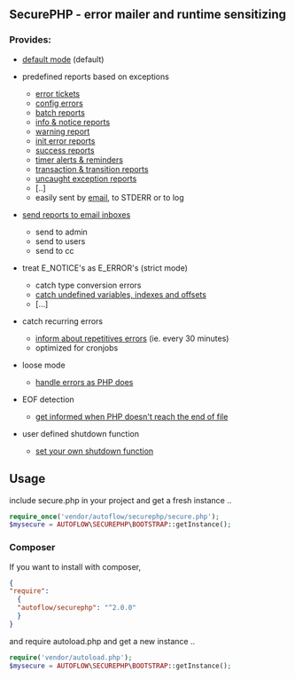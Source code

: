 ## SecurePHP - error mailer and runtime sensitizing

### Provides:

* [default mode](doc/default.md) (default)

* predefined reports based on exceptions
  - [error tickets](doc/errorticket.md)
  - [config errors](doc/configerror.md)
  - [batch reports](doc/batchreport.md)
  - [info & notice reports](doc/inforeports.md)
  - [warning report](doc/warningreports.md)
  - [init error reports](doc/initerror.md)
  - [success reports](doc/successreport.md)
  - [timer alerts & reminders](doc/timeout.md)
  - [transaction & transition reports](doc/execution_errors.md)
  - [uncaught exception reports](doc/uncaught.md)
  - [..]
  - easily sent by [email](doc/email_basiscs.md), to STDERR or to log
  

* [send reports to email inboxes](doc/email_basisc.md)
  - send to admin
  - send to users
  - send to cc
  
* treat E_NOTICE's as E_ERROR's (strict mode)
  - catch type conversion errors
  - [catch undefined variables, indexes and offsets](doc/e_notice.md)
  - […]
  
* catch recurring errors
  - [inform about repetitives errors](doc/timeout.md) (ie. every 30 minutes)
  - optimized for cronjobs

* loose mode
  - [handle errors as PHP does](doc/loose.md)

* EOF detection
  - [get informed when PHP doesn't reach the end of file](doc/eof.md)

* user defined shutdown function
  - [set your own shutdown function](doc/shutdown_function.md)

## Usage

include secure.php in your project and get a fresh instance ..

```php
require_once('vendor/autoflow/securephp/secure.php');
$mysecure = AUTOFLOW\SECUREPHP\BOOTSTRAP::getInstance();
```

### Composer

If you want to install with composer,
```json
{
"require": 
  {
  "autoflow/securephp": "^2.0.0"
  }
}
```

and require autoload.php and get a new instance ..

```php
require('vendor/autoload.php');
$mysecure = AUTOFLOW\SECUREPHP\BOOTSTRAP::getInstance();
```
